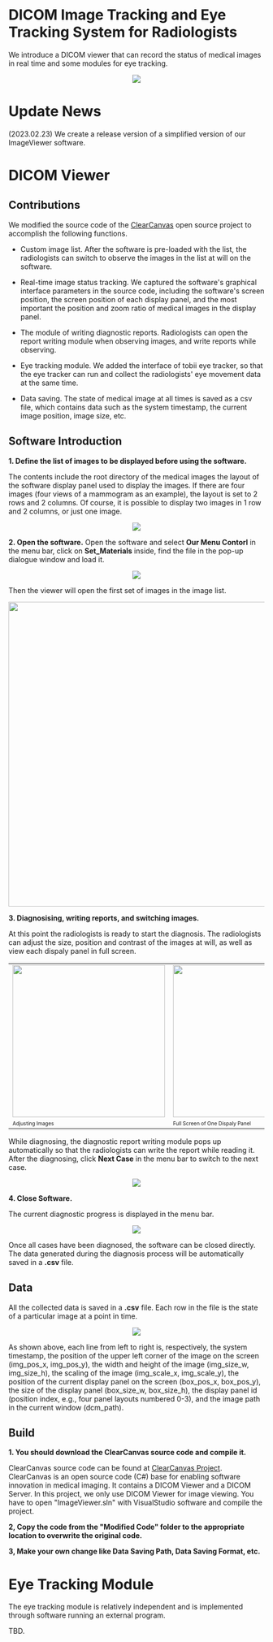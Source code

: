 # DICOM Image Tracking and Eye Tracking System for Radiologists
We introduce a DICOM viewer that can record the status of medical images in real time and some modules for eye tracking.

<div align="center">
    <img src="/res/ovreall.png">
</div>

# Update News
(2023.02.23) We create a release version of a simplified version of our ImageViewer software.


# DICOM Viewer

## Contributions
We modified the source code of the [ClearCanvas](https://clearcanvas.github.io/) open source project to accomplish the following functions.

- Custom image list. After the software is pre-loaded with the list, the radiologists can switch to observe the images in the list at will on the software.

- Real-time image status tracking. We captured the software's graphical interface parameters in the source code, including the software's screen position, the screen position of each display panel, and the most important the position and zoom ratio of medical images in the display panel.

- The module of writing diagnostic reports. Radiologists can open the report writing module when observing images, and write reports while observing.

- Eye tracking module. We added the interface of tobii eye tracker, so that the eye tracker can run and collect the radiologists' eye movement data at the same time.

- Data saving. The state of medical image at all times is saved as a csv file, which contains data such as the system timestamp, the current image position, image size, etc.


## Software Introduction

**1. Define the list of images to be displayed before using the software.**

The contents include the root directory of the medical images the layout of the software display panel used to display the images. If there are four images (four views of a mammogram as an example), the layout is set to 2 rows and 2 columns. Of course, it is possible to display two images in 1 row and 2 columns, or just one image.

<div align="center">
    <img src="/res/image_list.png">
</div>



**2. Open the software.** 
Open the software and select **Our Menu Contorl** in the menu bar, click on **Set_Materials** inside, find the file in the pop-up dialogue window and load it. 

<div align="center">
    <img src="/res/materials_menu.png">
</div>

Then the viewer will open the first set of images in the image list.

<div align="center">
    <img width="600px" src="/res/interface.png">
</div>



**3. Diagnosising, writing reports, and switching images.** 

At this point the radiologists is ready to start the diagnosis. The radiologists can adjust the size, position and contrast of the images at will, as well as view each dispaly panel in full screen.

<table style="width:100%; table-layout:fixed;">
  <tr>
    <td><img width="300px" src="/res/adjust.png"></td>
    <td><img width="300px" src="/res/full_screen.png"></td>
  </tr>
  <tr>
    <td><font size="1">Adjusting Images<font></td>
    <td><font size="1">Full Screen of One Dispaly Panel<font></td>
  </tr>
</table>


While diagnosing, the diagnostic report writing module pops up automatically so that the radiologists can write the report while reading it. After the diagnosing, click **Next Case** in the menu bar to switch to the next case.

<div align="center">
    <img src="/res/top_menu.png">
</div>


**4. Close Software.** 

The current diagnostic progress is displayed in the menu bar. 

<div align="center">
    <img src="/res/progress.png">
</div>


Once all cases have been diagnosed, the software can be closed directly. The data generated during the diagnosis process will be automatically saved in a **.csv** file.


## Data

All the collected data is saved in a **.csv** file. Each row in the file is the state of a particular image at a point in time.

<div align="center">
    <img src="/res/data.png">
</div>

As shown above, each line from left to right is, respectively, the system timestamp, the position of the upper left corner of the image on the screen (img_pos_x, img_pos_y), the width and height of the image (img_size_w, img_size_h), the scaling of the image (img_scale_x, img_scale_y), the position of the current display panel on the screen (box_pos_x, box_pos_y), the size of the display panel (box_size_w, box_size_h), the display panel id (position index, e.g., four panel layouts numbered 0-3), and the image path in the current window (dcm_path).


## Build

**1. You should download the ClearCanvas source code and compile it.**

ClearCanvas source code can be found at [ClearCanvas Project](https://clearcanvas.github.io/).
ClearCanvas is an open source code (C#) base for enabling software innovation in medical imaging. It contains a DICOM Viewer and a DICOM Server. In this project, we only use DICOM Viewer for image viewing. You have to open "ImageViewer.sln" with VisualStudio software and compile the project.


**2, Copy the code from the "Modified Code" folder to the appropriate location to overwrite the original code.**


**3, Make your own change like Data Saving Path, Data Saving Format, etc.**



# Eye Tracking Module

The eye tracking module is relatively independent and is implemented through software running an external program.

TBD.




